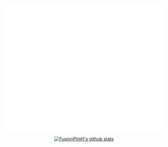 <div align="center">
	<br>
	<a href="https://raw.githubusercontent.com/FusionPlmH/FusionPlmH/master/header.svg">
		<img src="header.svg" width="800" height="400">
	</a>
	<br>
</div>

<div align="center">

[![FusionPlmH's github stats](https://github-readme-stats.vercel.app/api?username=FusionPlmH&show_icons=true&title_color=fff&icon_color=79ff97&text_color=9f9f9f&bg_color=151515)](https://github.com/FusionPlmH)
</div>
